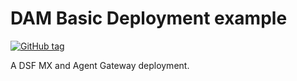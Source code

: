 # DAM Basic Deployment example
[![GitHub tag](https://img.shields.io/github/v/tag/imperva/dsfkit.svg)](https://github.com/imperva/dsfkit/tags)

A DSF MX and Agent Gateway deployment.

